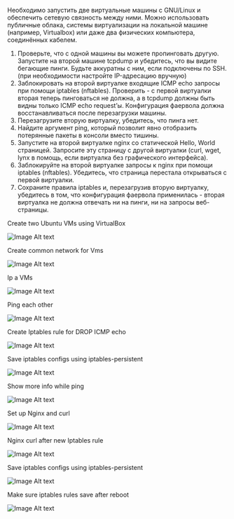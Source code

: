 Необходимо запустить две виртуальные машины с GNU/Linux и обеспечить сетевую связность между ними. Можно использовать публичные облака, системы виртуализации на локальной машине (например, Virtualbox) или даже два физических компьютера, соединённых кабелем.
 
1.  Проверьте, что с одной машины вы можете пропинговать другую. Запустите на второй машине tcpdump и убедитесь, что вы видите бегающие пинги. Будьте аккуратны с ним, если подключены по SSH. (при необходимости настройте IP-адресацию вручную)
2.  Заблокировать на второй виртуалке входящие ICMP echo запросы при помощи iptables (nftables). Проверить - с первой виртуалки вторая теперь пинговаться не должна, а в tcpdump должны быть видны только ICMP echo request’ы.  Конфигурация фаервола должна восстанавливаться после перезагрузки машины. 
3.  Перезагрузите вторую виртуалку, убедитесь, что пинга нет.
4.  Найдите аргумент ping, который позволит явно отобразить потерянные пакеты в консоли вместо тишины.
5.  Запустите на второй виртуалке nginx со статической Hello, World страницей. Запросите эту страницу с другой виртуалки (curl, wget, lynx в помощь, если виртуалка без графического интерфейса).
6.  Заблокируйте на второй виртуалке запросы к nginx при помощи iptables (nftables). Убедитесь, что страница перестала открываться с первой виртуалки.
7.  Сохраните правила iptables и, перезагрузив вторую виртуалку, убедитесь в том, что конфигурация фаервола применилась - вторая виртуалка не должна отвечать ни на пинги, ни на запросы веб-страницы.




Create two Ubuntu VMs using VirtualBox

![Image Alt text](images/Two_VMS_Overview.png)


Create common network for Vms

![Image Alt text](images/Create_Common_Network.png)


Ip a VMs

![Image Alt text](images/Ipa_Both_Machines.png)


Ping each other 

![Image Alt text](images/Ping_Each_Other.png)


Create Iptables rule for DROP ICMP echo  

![Image Alt text](images/Iptables_And_Dump_Loss.png)


Save iptables configs using iptables-persistent

![Image Alt text](images/Save_Iptabels_Configs.png)


Show more info while ping 

![Image Alt text](images/Show_Loss_Packages.png)


Set up Nginx and curl

![Image Alt text](images/Nginx_Curl.png)


Nginx curl after new Iptables rule

![Image Alt text](images/Nginx_Curl_After_Iptables.png)



Save iptables configs using iptables-persistent

![Image Alt text](images/Save_Iptabels_Configs.png)


Make sure iptables rules save after reboot

![Image Alt text](images/Saved_Configs_After_Reboot.png)


